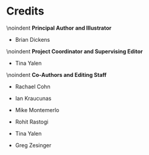 # Credits

\noindent **Principal Author and Illustrator**

* Brian Dickens
 
\noindent **Project Coordinator and Supervising Editor**

* Tina Yalen
 
\noindent **Co-Authors and Editing Staff**

* Rachael Cohn

* Ian Kraucunas

* Mike Montemerlo

* Rohit Rastogi

* Tina Yalen

* Greg Zesinger